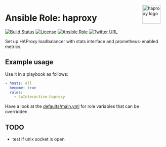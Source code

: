 <p><img src="https://cdn.haproxy.com/site/img/events/haproxy.png" alt="haproxy logo" title="haproxy" align="right" height="60" /></p>

Ansible Role: haproxy
=====================

[![Build Status](https://ci.devops.sosoftware.pl/buildStatus/icon?job=SoInteractive/haproxy/master)](https://ci.devops.sosoftware.pl/blue/organizations/jenkins/SoInteractive%2Fhaproxy/activity) [![License](https://img.shields.io/badge/license-MIT%20License-brightgreen.svg)](https://opensource.org/licenses/MIT) [![Ansible Role](https://img.shields.io/ansible/role/18233.svg)](https://galaxy.ansible.com/SoInteractive/haproxy/) [![Twitter URL](https://img.shields.io/twitter/follow/sointeractive.svg?style=social&label=Follow%20%40SoInteractive)](https://twitter.com/sointeractive)

Set up HAProxy loadbalancer with stats interface and prometheus-enabled metrics.

Example usage
-------------

Use it in a playbook as follows:
```yaml
- hosts: all
  become: true
  roles:
    - SoInteractive.haproxy
```

Have a look at the [defaults/main.yml](defaults/main.yml) for role variables
that can be overridden.

TODO
----

- test if unix socket is open
